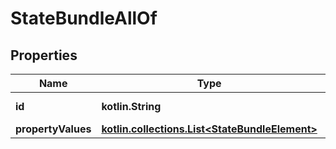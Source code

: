 
# StateBundleAllOf

## Properties
Name | Type | Description | Notes
------------ | ------------- | ------------- | -------------
**id** | **kotlin.String** |  |  [optional] [readonly]
**propertyValues** | [**kotlin.collections.List&lt;StateBundleElement&gt;**](StateBundleElement.md) |  |  [optional]



